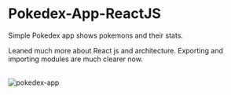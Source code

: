 # Pokedex-App-ReactJS
 Simple Pokedex app shows pokemons and their stats.
 
 Leaned much more about React js and architecture. Exporting and importing modules are much clearer now.
 <br>
 <br>

![pokedex-app](https://user-images.githubusercontent.com/24496846/216781652-8f44523f-ede3-4ae6-9253-bba5ac98d7de.gif)
